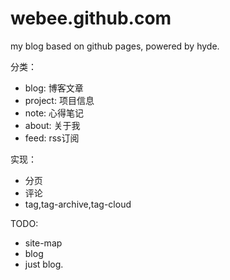 webee.github.com
================

my blog based on github pages, powered by hyde.

分类：

* blog: 博客文章
* project: 项目信息
* note: 心得笔记
* about: 关于我
* feed: rss订阅

实现：

* 分页
* 评论
* tag,tag-archive,tag-cloud

TODO:

* site-map
* blog
* just blog.
